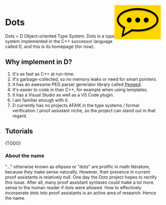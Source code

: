 <img width="150" align="right" src="img/comment-bubble-dots.png" />

# Dots
Dots = D Object-oriented Type System.   Dots is a type system implemented in the C++ successor language called D, and this is its homepage (for now).



## Why implement in D?
1. It's as fast as C++ at run-time.
2. It's garbage-collected, so no memory leaks or need for smart pointers.  
3. It has an awesome PEG parser generator library called [Pegged](https://github.com/PhilippeSigaud/Pegged).
4. It's easier to code in than C++, for example when using templates.
5. It has a Visual Studio as well as a VS Code plugin. 
6. I am familiar enough with it.
7. D currently has no projects AFAIK in the type systems / formal verification / proof assistant niche, so the project can stand out in that regard.


## Tutorials
(TODO)


### About the name
"..." otherwise known as ellipses or "dots" are prolific in math literature, because they make sense naturally.  However, their presence in current proof assistants is relatively null.  One day the Dots project hopes to rectify this issue.  After all, many proof assistant syntaxes could make a lot more sense to the human reader if dots were allowed.  How to effectively incorperate dots into proof assistants is an active area of research. Hence the name.  
